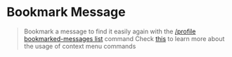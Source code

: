 # Bookmark Message
> Bookmark a message to find it easily again with the [/profile bookmarked-messages list](../slash-command/profile####/profile%20bookmarked-messages%20list) command
> Check [this](../guides/Quickstart/Context%20Menu%20Commands) to learn more about the usage of context menu commands